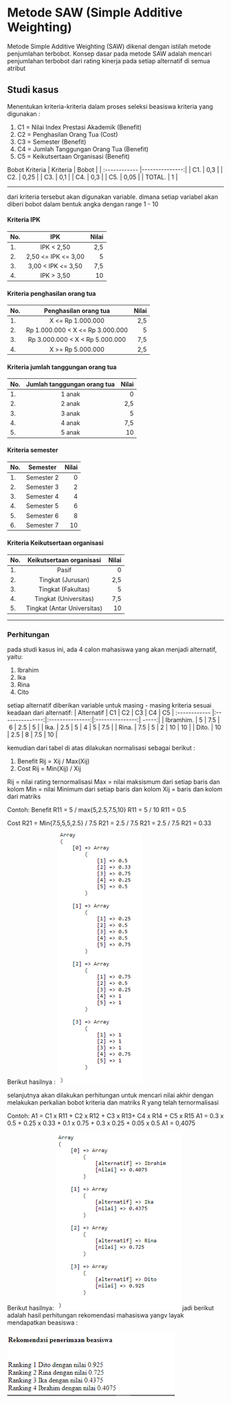 # Metode SAW (Simple Additive Weighting)
Metode Simple Additive Weighting (SAW) dikenal dengan istilah metode penjumlahan terbobot. Konsep dasar pada metode SAW adalah mencari penjumlahan terbobot dari rating kinerja pada setiap alternatif di semua atribut

## Studi kasus
Menentukan kriteria-kriteria dalam proses seleksi beasiswa
kriteria yang digunakan :

1. C1 = Nilai Index Prestasi Akademik (Benefit)
2. C2 = Penghasilan Orang Tua (Cost)
3. C3 = Semester (Benefit)
4. C4 = Jumlah Tanggungan Orang Tua (Benefit)
5. C5 = Keikutsertaan Organisasi (Benefit)

Bobot Kriteria
| Kriteria  | Bobot  |
| :------------ |---------------:| 
| C1. | 0,3 | 
| C2. | 0,25 | 
| C3. | 0,1 | 
| C4. | 0,3 | 
| C5. | 0,05 | 
| TOTAL. | 1 | 

---
dari kriteria tersebut akan digunakan variable. dimana setiap variabel akan diberi bobot dalam bentuk angka dengan range 1 - 10
#### Kriteria IPK
| No.  | IPK  | Nilai |
| :------------ |:---------------:| -----:|
| 1. | IPK < 2,50 | 2,5 |
| 2. | 2,50 <= IPK <= 3,00  | 5 |
| 3. | 3,00 < IPK <= 3,50  | 7,5 |
| 4. |  IPK > 3,50  | 10 |

#### Kriteria penghasilan orang tua
| No.  | Penghasilan orang tua  | Nilai |
| :------------ |:---------------:| -----:|
| 1. | X <= Rp 1.000.000 | 2,5 |
| 2. | Rp 1.000.000 < X <= Rp 3.000.000 | 5 |
| 3. | Rp 3.000.000 < X < Rp 5.000.000 | 7,5 |
| 4. | X >= Rp 5.000.000 | 2,5 |

#### Kriteria jumlah tanggungan orang tua
| No.  | Jumlah tanggungan orang tua  | Nilai |
| :------------ |:---------------:| -----:|
| 1. | 1 anak | 0 |
| 2. | 2 anak | 2,5 |
| 3. | 3 anak | 5 |
| 4. | 4 anak | 7,5 |
| 5. | 5 anak | 10 |

#### Kriteria semester
| No.  | Semester  | Nilai |
| :------------ |:---------------:| -----:|
| 1. | Semester 2 | 0 |
| 2. | Semester 3 | 2 |
| 3. | Semester 4 | 4 |
| 4. | Semester 5 | 6 |
| 5. | Semester 6 | 8 |
| 6. | Semester 7 | 10 |

#### Kriteria Keikutsertaan organisasi
| No.  | Keikutsertaan organisasi  | Nilai |
| :------------ |:---------------:| -----:|
| 1. | Pasif | 0 |
| 2. | Tingkat (Jurusan) | 2,5 |
| 3. | Tingkat (Fakultas) | 5 |
| 4. | Tingkat (Universitas) | 7,5 |
| 5. | Tingkat (Antar Universitas) | 10 |

---
### Perhitungan
pada studi kasus ini, ada 4 calon mahasiswa yang akan menjadi alternatif, yaitu:
1. Ibrahim
1. Ika
2. Rina
3. Cito

setiap alternatif diberikan variable untuk masing - masing kriteria sesuai keadaan dari alternatif: 
| Alternatif  | C1  | C2 | C3 | C4 | C5
| :------------ |:---------------:|:---------------:|:---------------:| -----:|
| Ibramhim. | 5 | 7.5 |  6 | 2.5 | 5 |
| Ika. | 2.5 | 5 | 4 | 5 | 7.5 |
| Rina. | 7.5 | 5 | 2 | 10 | 10 |
| Dito. | 10 | 2.5 | 8 | 7.5 | 10 |

kemudian dari tabel di atas dilakukan normalisasi sebagai berikut :
1. Benefit
    Rij = Xij / Max(Xij) 
2. Cost
    Rij = Min(Xij) / Xij

Rij = nilai rating ternormalisasi
Max = nilai maksismum dari setiap baris dan kolom
Min = nilai Minimum dari setiap baris dan kolom
Xij = baris dan kolom dari matriks

Contoh: 
Benefit
R11 = 5 / max{5,2.5,7.5,10} 
R11 = 5 / 10
R11 = 0.5

Cost
R21 = Min{7.5,5,5,2.5} / 7.5
R21 = 2.5 / 7.5
R21 = 2.5 / 7.5
R21 = 0.33

Berikut hasilnya :
![picture](img/1.png)

selanjutnya akan dilakukan perhitungan untuk mencari nilai akhir dengan melakukan perkalian bobot kriteria dan matriks R yang telah ternormalisasi

Contoh: 
A1 = C1 x R11 + C2 x R12 + C3 x R13+ C4 x R14 + C5 x R15
A1 = 0.3 x 0.5 + 0.25 x 0.33 + 0.1 x 0.75 + 0.3 x 0.25 + 0.05 x 0.5
A1 = 0,4075

Berikut hasilnya: 
![picture](img/2.png)
jadi berikut adalah hasil perhitungan rekomendasi mahasiswa yangv layak mendapatkan beasiswa :

![picture](img/3.png)